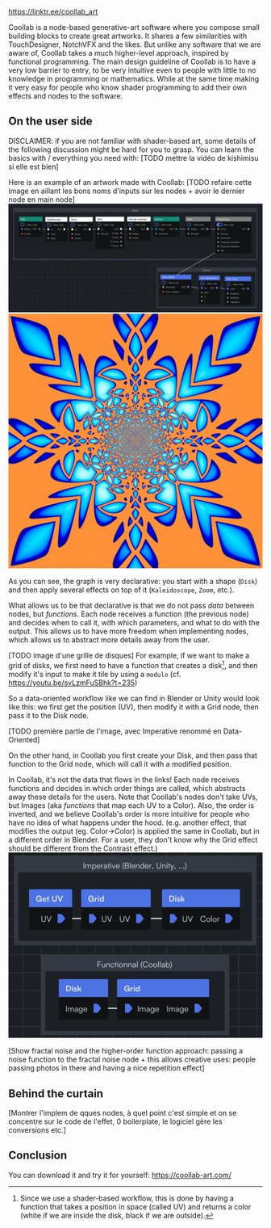 https://linktr.ee/coollab_art

Coollab is a node-based generative-art software where you compose small building blocks to create great artworks. It shares a few similarities with TouchDesigner, NotchVFX and the likes. But unlike any software that we are aware of, Coollab takes a much higher-level approach, inspired by functional programming. The main design guideline of Coollab is to have a very low barrier to entry, to be very intuitive even to people with little to no knowledge in programming or mathematics. While at the same time making it very easy for people who know shader programming to add their own effects and nodes to the software.

## On the user side

DISCLAIMER: if you are not familiar with shader-based art, some details of the following discussion might be hard for you to grasp. You can learn the basics with / everything you need with: [TODO mettre la vidéo de kishimisu si elle est bien]

Here is an example of an artwork made with Coollab:
[TODO refaire cette image en aillant les bons noms d'inputs sur les nodes + avoir le dernier node en main node]
![Alt text](<demo V1.png>)
![Alt text](images/img(0).png)

As you can see, the graph is very declarative: you start with a shape (`Disk`) and then apply several effects on top of it (`Kaleidoscope`, `Zoom`, etc.).

What allows us to be that declarative is that we do not pass *data* between nodes, but *functions*. Each node receives a function (the previous node) and decides when to call it, with which parameters, and what to do with the output. This allows us to have more freedom when implementing nodes, which allows us to abstract more details away from the user.

[TODO image d'une grille de disques]
For example, if we want to make a grid of disks, we first need to have a function that creates a disk[^1], and then modify it's input to make it tile by using a `modulo` (cf. https://youtu.be/svLzmFuSBhk?t=235)

[^1]: Since we use a shader-based workflow, this is done by having a function that takes a position in space (called UV) and returns a color (white if we are inside the disk, black if we are outside).

So a data-oriented workflow like we can find in Blender or Unity would look like this: we first get the position (UV), then modify it with a Grid node, then pass it to the Disk node.

[TODO première partie de l'image, avec Imperative renommé en Data-Oriented]

On the other hand, in Coollab you first create your Disk, and then pass that function to the Grid node, which will call it with a modified position.

In Coollab, it's not the data that flows in the links! Each node receives functions and decides in which order things are called, which abstracts away these details for the users. Note that Coollab's nodes don't take UVs, but Images (aka *functions* that map each UV to a Color).
Also, the order is inverted, and we believe Coollab's order is more intuitive for people who have no idea of what happens under the hood. (e.g. another effect, that modifies the output (eg. Color->Color) is applied the same in Coollab, but in a different order in Blender. For a user, they don't know why the Grid effect should be different from the Contrast effect.)
![Alt text](functional_vs_imperative.png)

[Show fractal noise and the higher-order function approach: passing a noise function to the fractal noise node + this allows creative uses: people passing photos in there and having a nice repetition effect] 

## Behind the curtain

[Montrer l'implem de qques nodes, à quel point c'est simple et on se concentre sur le code de l'effet, 0 boilerplate, le logiciel gère les conversions etc.]

## Conclusion

You can download it and try it for yourself: https://coollab-art.com/